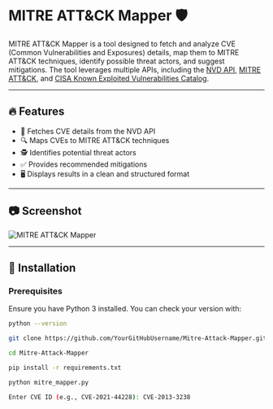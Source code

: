 # MITRE ATT&CK Mapper 🛡️

MITRE ATT&CK Mapper is a tool designed to fetch and analyze CVE (Common Vulnerabilities and Exposures) details, map them to MITRE ATT&CK techniques, identify possible threat actors, and suggest mitigations. The tool leverages multiple APIs, including the [NVD API](https://nvd.nist.gov/), [MITRE ATT&CK](https://attack.mitre.org/), and [CISA Known Exploited Vulnerabilities Catalog](https://www.cisa.gov/known-exploited-vulnerabilities-catalog).

---

## 🔥 Features
- 📌 Fetches CVE details from the NVD API
- 🔍 Maps CVEs to MITRE ATT&CK techniques
- 🕵️ Identifies potential threat actors
- ✅ Provides recommended mitigations
- 🖥️ Displays results in a clean and structured format

---

## 📷 Screenshot
![MITRE ATT&CK Mapper](image.png)

---

## 🚀 Installation

### Prerequisites
Ensure you have Python 3 installed. You can check your version with:

```sh
python --version
```
```sh
git clone https://github.com/YourGitHubUsername/Mitre-Attack-Mapper.git
```
```sh
cd Mitre-Attack-Mapper
```
```sh
pip install -r requirements.txt
```
```sh
python mitre_mapper.py
```
```sh
Enter CVE ID (e.g., CVE-2021-44228): CVE-2013-3238
```
